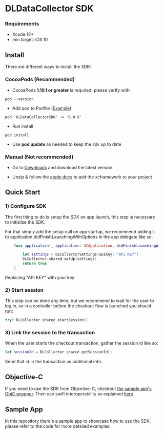 # DLDataCollector SDK

### Requirements
* Xcode 12+
* min target: iOS 10

## Install
There are different ways to install the SDK:

### CocoaPods (Recommended)
- CocoaPods **1.10.1 or greater** is requried, please verify with:
```
pod --version
```
- Add pod to Podfile ([Example](https://bitbucket.org/dlocal-public/data-collector-sdk-ios/src/master/SampleApp/Podfile))
```
pod 'DLDataCollectorSDK' ~> '0.0.0'
```
* Run install
```
pod install
```


* Use **pod update** as needed to keep the sdk up to date

### Manual (Not recommended)
* Go to [Downloads](https://bitbucket.org/dlocal-public/data-collector-sdk-ios/downloads/) and download the latest version

* Unzip & follow the [apple docs](https://help.apple.com/xcode/mac/11.4/#/dev51a648b07) to add the xcframework to your project

## Quick Start
### 1) Configure SDK
The first thing to do is setup the SDK on app launch, this step is necessary to initialize the SDK.

For that simply add the setup call on app startup, we recommend adding it to application:didFinishLaunchingWithOptions in the app delegate like so:
```swift 
    func application(_ application: UIApplication, didFinishLaunchingWithOptions launchOptions: [UIApplication.LaunchOptionsKey: Any]?) -> Bool {

        let settings = DLCollectorSettings(apiKey: "API KEY")
        DLCollector.shared.setUp(settings)
        return true
    }
```
Replacing "API KEY" with your key.

### 2) Start session
This step can be done any time, but we recommend to wait for the user to log in, so in a controller before the checkout flow is launched you should run:
```swift
try? DLCollector.shared.startSession()
```

### 3) Link the session to the transaction
When the user starts the checkout transaction, gather the session id like so:

```swift
let sessionId = DLCollector.shared.getSessionId()
```

Send that id in the transaction as additional info.


## Objective-C
If you need to use the SDK from Objcetive-C, checkout [the sample app's ObjC wrapper](https://bitbucket.org/dlocal-public/data-collector-sdk-ios/src/master/SampleApp/DLCollectorObjCWrapper.swift). Then use swift interoperability as explained [here](https://developer.apple.com/documentation/swift/imported_c_and_objective-c_apis/importing_swift_into_objective-c)


## Sample App
In this repository there's a sample app to showcase how to use the SDK, please refer to the code for more detailed examples.